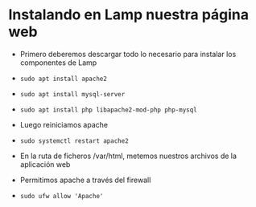 # Instalando en Lamp nuestra página web

- Primero deberemos descargar todo lo necesario para instalar los componentes de Lamp
- `sudo apt install apache2`
- `sudo apt install mysql-server`
- `sudo apt install php libapache2-mod-php php-mysql`

- Luego reiniciamos apache
- `sudo systemctl restart apache2`

- En la ruta de ficheros /var/html, metemos nuestros archivos de la aplicación web

- Permitimos apache a través del firewall
- `sudo ufw allow 'Apache'`